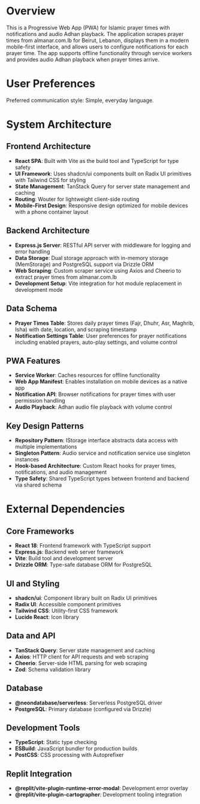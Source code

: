 # Overview

This is a Progressive Web App (PWA) for Islamic prayer times with notifications and audio Adhan playback. The application scrapes prayer times from almanar.com.lb for Beirut, Lebanon, displays them in a modern mobile-first interface, and allows users to configure notifications for each prayer time. The app supports offline functionality through service workers and provides audio Adhan playback when prayer times arrive.

# User Preferences

Preferred communication style: Simple, everyday language.

# System Architecture

## Frontend Architecture
- **React SPA**: Built with Vite as the build tool and TypeScript for type safety
- **UI Framework**: Uses shadcn/ui components built on Radix UI primitives with Tailwind CSS for styling
- **State Management**: TanStack Query for server state management and caching
- **Routing**: Wouter for lightweight client-side routing
- **Mobile-First Design**: Responsive design optimized for mobile devices with a phone container layout

## Backend Architecture
- **Express.js Server**: RESTful API server with middleware for logging and error handling
- **Data Storage**: Dual storage approach with in-memory storage (MemStorage) and PostgreSQL support via Drizzle ORM
- **Web Scraping**: Custom scraper service using Axios and Cheerio to extract prayer times from almanar.com.lb
- **Development Setup**: Vite integration for hot module replacement in development mode

## Data Schema
- **Prayer Times Table**: Stores daily prayer times (Fajr, Dhuhr, Asr, Maghrib, Isha) with date, location, and scraping timestamp
- **Notification Settings Table**: User preferences for prayer notifications including enabled prayers, auto-play settings, and volume control

## PWA Features
- **Service Worker**: Caches resources for offline functionality
- **Web App Manifest**: Enables installation on mobile devices as a native app
- **Notification API**: Browser notifications for prayer times with user permission handling
- **Audio Playback**: Adhan audio file playback with volume control

## Key Design Patterns
- **Repository Pattern**: IStorage interface abstracts data access with multiple implementations
- **Singleton Pattern**: Audio service and notification service use singleton instances
- **Hook-based Architecture**: Custom React hooks for prayer times, notifications, and audio management
- **Type Safety**: Shared TypeScript types between frontend and backend via shared schema

# External Dependencies

## Core Frameworks
- **React 18**: Frontend framework with TypeScript support
- **Express.js**: Backend web server framework
- **Vite**: Build tool and development server
- **Drizzle ORM**: Type-safe database ORM for PostgreSQL

## UI and Styling
- **shadcn/ui**: Component library built on Radix UI primitives
- **Radix UI**: Accessible component primitives
- **Tailwind CSS**: Utility-first CSS framework
- **Lucide React**: Icon library

## Data and API
- **TanStack Query**: Server state management and caching
- **Axios**: HTTP client for API requests and web scraping
- **Cheerio**: Server-side HTML parsing for web scraping
- **Zod**: Schema validation library

## Database
- **@neondatabase/serverless**: Serverless PostgreSQL driver
- **PostgreSQL**: Primary database (configured via Drizzle)

## Development Tools
- **TypeScript**: Static type checking
- **ESBuild**: JavaScript bundler for production builds
- **PostCSS**: CSS processing with Autoprefixer

## Replit Integration
- **@replit/vite-plugin-runtime-error-modal**: Development error overlay
- **@replit/vite-plugin-cartographer**: Development tooling integration